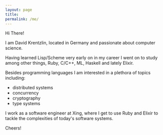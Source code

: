 ```yaml
---
layout: page
title:
permalink: /me/
---
```


Hi There!

I am David Krentzlin, located in Germany and passionate about computer science.

Having learned Lisp/Scheme very early on in my career I went on to study among other things, Ruby, C/C++, ML, Haskell
and lately Elixir.

Besides programming languages I am interested in a plethora of topics including:

* distributed systems
* concurrency
* cryptography
* type systems

I  work as a software engineer at Xing, where I get to use Ruby and Elixir to tackle
the complexities of today's software systems.

Cheers!

